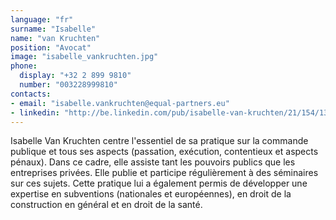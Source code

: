 ```yaml
---
language: "fr"
surname: "Isabelle"
name: "van Kruchten"
position: "Avocat"
image: "isabelle_vankruchten.jpg"
phone:
  display: "+32 2 899 9810"
  number: "003228999810"
contacts:
- email: "isabelle.vankruchten@equal-partners.eu"
- linkedin: "http://be.linkedin.com/pub/isabelle-van-kruchten/21/154/13a/en"
---
```

Isabelle Van Kruchten centre l'essentiel de sa pratique sur la commande publique et tous ses aspects (passation, exécution, contentieux et aspects pénaux). Dans ce cadre, elle assiste tant les pouvoirs publics que les entreprises privées. Elle publie et participe régulièrement à des séminaires sur ces sujets. Cette pratique lui a également permis de développer une expertise en subventions (nationales et européennes), en droit de la construction en général et en droit de la santé.